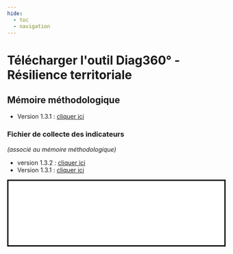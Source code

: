 ```yaml
---
hide:
  - toc
  - navigation
---
```


# Télécharger l'outil Diag360° - Résilience territoriale

## Mémoire méthodologique

* Version 1.3.1 : [cliquer ici](https://nuage.phoenix-conseil.org/s/PMnwoDdLNnaYLf3)

### Fichier de collecte des indicateurs
*(associé au mémoire méthodologique)*

* version 1.3.2 : [cliquer ici](https://github.com/Konsilion/diag360/raw/refs/heads/master/mkdocs/media/versions/1.3.2/Diag360%20-%20Indicateurs%20-%20v1.3.2.xlsx)
* Version 1.3.1 : [cliquer ici](https://github.com/Konsilion/diag360/raw/refs/heads/master/mkdocs/media/versions/1.3.1/Diag360%20-%20Indicateurs%20-%20v1.3.1.xlsx)




<iframe style="width: 100%;border:3px solid black;" src="[Page.html](https://phoenix-conseil.org/index.php/tamis-de-la-resilience-outil/)" id="Iframe"></iframe>

